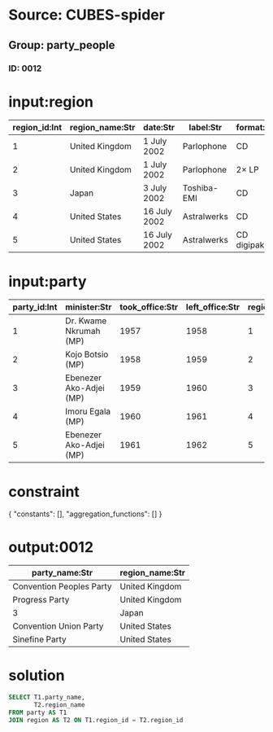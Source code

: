 # Source: CUBES-spider
## Group: party_people
### ID: 0012

# input:region

| region_id:Int | region_name:Str | date:Str | label:Str | format:Str | catalogue:Str |
|---|---|---|---|---|---|
| 1 | United Kingdom | 1 July 2002 | Parlophone | CD | 540 3622 |
| 2 | United Kingdom | 1 July 2002 | Parlophone | 2× LP | 539 9821 |
| 3 | Japan | 3 July 2002 | Toshiba-EMI | CD | TOCP-66045 |
| 4 | United States | 16 July 2002 | Astralwerks | CD | ASW 40362 |
| 5 | United States | 16 July 2002 | Astralwerks | CD digipak | ASW 40522 |

# input:party

| party_id:Int | minister:Str | took_office:Str | left_office:Str | region_id:Int | party_name:Str |
|---|---|---|---|---|---|
| 1 | Dr. Kwame Nkrumah (MP) | 1957 | 1958 | 1 | Convention Peoples Party |
| 2 | Kojo Botsio (MP) | 1958 | 1959 | 2 | Progress Party |
| 3 | Ebenezer Ako-Adjei (MP) | 1959 | 1960 | 3 | 3 |
| 4 | Imoru Egala (MP) | 1960 | 1961 | 4 | Convention Union Party |
| 5 | Ebenezer Ako-Adjei (MP) | 1961 | 1962 | 5 | Sinefine Party |

# constraint

{
  "constants": [],
  "aggregation_functions": []
}

# output:0012

| party_name:Str | region_name:Str |
|---|---|
| Convention Peoples Party | United Kingdom |
| Progress Party | United Kingdom |
| 3 | Japan |
| Convention Union Party | United States |
| Sinefine Party | United States |

# solution

```sql
SELECT T1.party_name,
       T2.region_name
FROM party AS T1
JOIN region AS T2 ON T1.region_id = T2.region_id
```
